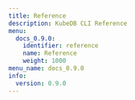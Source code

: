 ```yaml
---
title: Reference
description: KubeDB CLI Reference
menu:
  docs_0.9.0:
    identifier: reference
    name: Reference
    weight: 1000
menu_name: docs_0.9.0
info:
  version: 0.9.0
---
```


